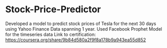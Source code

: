 # Stock-Price-Predictor
Developed a model to predict stock prices of Tesla for the next 30 days using Yahoo Finance Data spanning 1 year.
Used Facebook Prophet Model for the timeseries data 
Link to certification: https://coursera.org/share/9b84d580a2f9f8a178b9a943ea55d852
